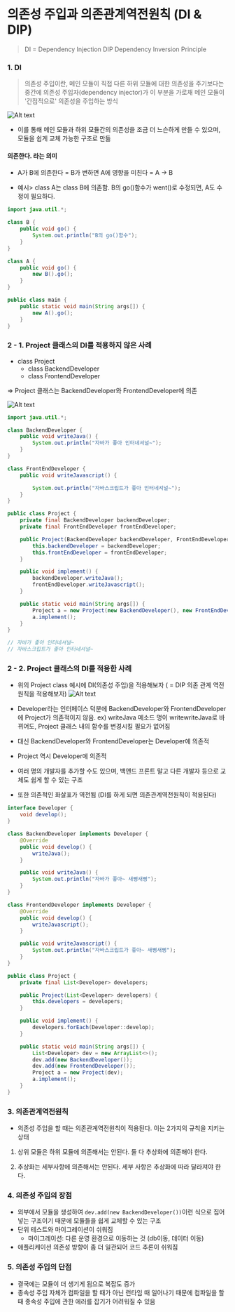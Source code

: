 # 의존성 주입과 의존관계역전원칙 (DI & DIP)

> DI = Dependency Injection
> DIP Dependency Inversion Principle

### 1. DI

> 의존성 주입이란, 메인 모듈이 직접 다른 하위 모듈에 대한 의존성을 주기보다는 중간에 의존성 주입자(dependency injector)가 이 부분을 가로채 메인 모듈이 '간접적으로' 의존성을 주입하는 방식

![Alt text](image.png)

- 이를 통해 메인 모듈과 하위 모듈간의 의존성을 조금 더 느슨하게 만들 수 있으며, 모듈을 쉽게 교체 가능한 구조로 만듦

#### 의존한다. 라는 의미

- A가 B에 의존한다 = B가 변하면 A에 영향을 미친다 = A -> B

- 예시> class A는 class B에 의존함. B의 go()함수가 went()로 수정되면, A도 수정이 필요하다.

```java
import java.util.*;

class B {
    public void go() {
        System.out.println("B의 go()함수");
    }
}

class A {
    public void go() {
        new B().go();
    }
}

public class main {
    public static void main(String args[]) {
        new A().go();
    }
}
```

### 2 - 1. Project 클래스의 DI를 적용하지 않은 사례

- class Project
  - class BackendDeveloper
  - class FrontendDeveloper

=> Project 클래스는 BackendDeveloper와 FrontendDeveloper에 의존

![Alt text](image-1.png)

```java
import java.util.*;

class BackendDeveloper {
    public void writeJava() {
        System.out.println("자바가 좋아 인터네셔널~");
    }
}

class FrontEndDeveloper {
    public void writeJavascript() {

        System.out.println("자바스크립트가 좋아 인터네셔널~");
    }
}

public class Project {
    private final BackendDeveloper backendDeveloper;
    private final FrontEndDeveloper frontEndDeveloper;

    public Project(BackendDeveloper backendDeveloper, FrontEndDeveloper frontEndDeveloper) {
        this.backendDeveloper = backendDeveloper;
        this.frontEndDeveloper = frontEndDeveloper;
    }

    public void implement() {
        backendDeveloper.writeJava();
        frontEndDeveloper.writeJavascript();
    }

    public static void main(String args[]) {
        Project a = new Project(new BackendDeveloper(), new FrontEndDeveloper());
        a.implement();
    }
}

// 자바가 좋아 인터네셔널~
// 자바스크립트가 좋아 인터네셔널~
```

### 2 - 2. Project 클래스의 DI를 적용한 사례

- 위의 Project class 예시에 DI(의존성 주입)을 적용해보자 ( = DIP 의존 관계 역전 원칙을 적용해보자)
  ![Alt text](image-2.png)

- Developer라는 인터페이스 덕분에 BackendDeveloper와 FrontendDeveloper에 Project가 의존적이지 않음.
  ex) writeJava 메소드 명이 writewriteJava로 바뀌어도, Project 클래스 내의 함수를 변경시킬 필요가 없어짐

- 대신 BackendDeveloper와 FrontendDeveloper는 Developer에 의존적
- Project 역시 Developer에 의존적

- 여러 명의 개발자를 추가할 수도 있으며, 백앤드 프론트 말고 다른 개발자 등으로 교체도 쉽게 할 수 있는 구조

- 또한 의존적인 화살표가 역전됨 (DI를 하게 되면 의존관계역전원칙이 적용된다)

```java
interface Developer {
    void develop();
}

class BackendDeveloper implements Developer {
    @Override
    public void develop() {
        writeJava();
    }

    public void writeJava() {
        System.out.println("자바가 좋아~ 새삥새삥");
    }
}

class FrontendDeveloper implements Developer {
    @Override
    public void develop() {
        writeJavascript();
    }

    public void writeJavascript() {
        System.out.println("자바스크립트가 좋아~ 새삥새삥");
    }
}

public class Project {
    private final List<Developer> developers;

    public Project(List<Developer> developers) {
        this.developers = developers;
    }

    public void implement() {
        developers.forEach(Developer::develop);
    }

    public static void main(String args[]) {
        List<Developer> dev = new ArrayList<>();
        dev.add(new BackendDeveloper());
        dev.add(new FrontendDeveloper());
        Project a = new Project(dev);
        a.implement();
    }
}
```

### 3. 의존관계역전원칙

- 의존성 주입을 할 때는 의존관계역전원칙이 적용된다. 이는 2가지의 규칙을 지키는 상태

1. 상위 모듈은 하위 모듈에 의존해서는 안된다. 둘 다 추상화에 의존해야 한다.

2. 추상화는 세부사항에 의존해서는 안된다. 세부 사항은 추상화에 따라 달라져야 한다.

### 4. 의존성 주입의 장점

- 외부에서 모듈을 생성하여 `dev.add(new BackendDeveloper())`이런 식으로 집어넣는 구조이기 때문에 모듈들을 쉽게 교체할 수 있는 구조
- 단위 테스트와 마이그레이션이 쉬워짐
  - 마이그레이션: 다른 운영 환경으로 이동하는 것 (db이동, 데이터 이동)
- 애플리케이션 의존성 방향이 좀 더 일관되어 코드 추론이 쉬워짐

### 5. 의존성 주입의 단점

- 결국에는 모듈이 더 생기게 됨으로 복잡도 증가
- 종속성 주입 자체가 컴파일을 할 때가 아닌 런타임 때 일어나기 때문에 컴파일을 할 때 종속성 주입에 관한 에러를 잡기가 어려워질 수 있음
